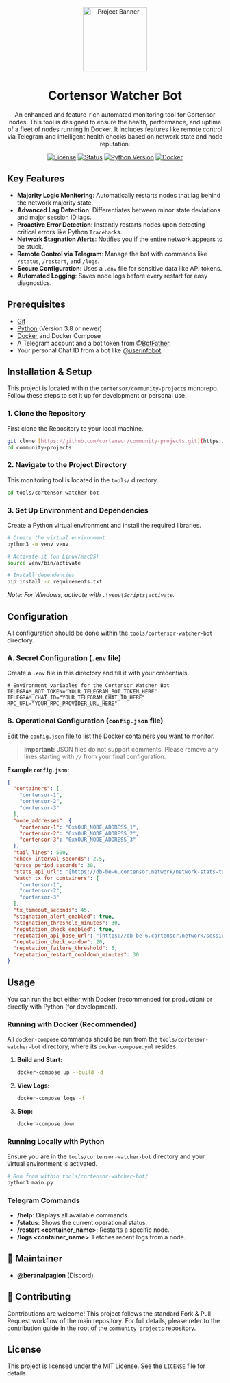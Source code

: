 <div align="center">

  <img src="https://avatars.githubusercontent.com/u/174224856?s=200&v=4" alt="Project Banner" width="150">
  <h1>Cortensor Watcher Bot</h1>

  An enhanced and feature-rich automated monitoring tool for Cortensor nodes. This tool is designed to ensure the health, performance, and uptime of a fleet of nodes running in Docker. It includes features like remote control via Telegram and intelligent health checks based on network state and node reputation.

  <p>
    <a href="./LICENSE"><img src="https://img.shields.io/badge/license-MIT-green.svg" alt="License"></a>
    <a href="./STATUS.md"><img src="https://img.shields.io/badge/status-active-success.svg" alt="Status"></a>
    <a href="#"><img src="https://img.shields.io/badge/python-3.9+-blue.svg" alt="Python Version"></a>
    <a href="#"><img src="https://img.shields.io/badge/docker-%230db7ed.svg?logo=docker&logoColor=white" alt="Docker"></a>
  </p>
  
</div>

## Key Features

- **Majority Logic Monitoring**: Automatically restarts nodes that lag behind the network majority state.
- **Advanced Lag Detection**: Differentiates between minor state deviations and major session ID lags.
- **Proactive Error Detection**: Instantly restarts nodes upon detecting critical errors like Python `Traceback`s.
- **Network Stagnation Alerts**: Notifies you if the entire network appears to be stuck.
- **Remote Control via Telegram**: Manage the bot with commands like `/status`, `/restart`, and `/logs`.
- **Secure Configuration**: Uses a `.env` file for sensitive data like API tokens.
- **Automated Logging**: Saves node logs before every restart for easy diagnostics.

## Prerequisites

- [Git](https://git-scm.com/downloads)
- [Python](https://www.python.org/downloads/) (Version 3.8 or newer)
- [Docker](https://www.docker.com/products/docker-desktop/) and Docker Compose
- A Telegram account and a bot token from [@BotFather](https://t.me/BotFather).
- Your personal Chat ID from a bot like [@userinfobot](https://t.me/userinfobot).

## Installation & Setup

This project is located within the `cortensor/community-projects` monorepo. Follow these steps to set it up for development or personal use.

### 1. Clone the Repository
First clone the Repository to your local machine.

```bash
git clone [https://github.com/cortensor/community-projects.git](https://github.com/cortensor/community-projects.git)
cd community-projects
````

### 2\. Navigate to the Project Directory

This monitoring tool is located in the `tools/` directory.

```bash
cd tools/cortensor-watcher-bot
```

### 3\. Set Up Environment and Dependencies

Create a Python virtual environment and install the required libraries.

```bash
# Create the virtual environment
python3 -m venv venv

# Activate it (on Linux/macOS)
source venv/bin/activate

# Install dependencies
pip install -r requirements.txt
```

*Note: For Windows, activate with `.\venv\Scripts\activate`.*

## Configuration

All configuration should be done within the `tools/cortensor-watcher-bot` directory.

### A. Secret Configuration (`.env` file)

Create a `.env` file in this directory and fill it with your credentials.

```env
# Environment variables for the Cortensor Watcher Bot
TELEGRAM_BOT_TOKEN="YOUR_TELEGRAM_BOT_TOKEN_HERE"
TELEGRAM_CHAT_ID="YOUR_TELEGRAM_CHAT_ID_HERE"
RPC_URL="YOUR_RPC_PROVIDER_URL_HERE"
```

### B. Operational Configuration (`config.json` file)

Edit the `config.json` file to list the Docker containers you want to monitor.

> **Important:** JSON files do not support comments. Please remove any lines starting with `//` from your final configuration.

**Example `config.json`:**

```json
{
  "containers": [
    "cortensor-1",
    "cortensor-2",
    "cortensor-3"
  ],
  "node_addresses": {
    "cortensor-1": "0xYOUR_NODE_ADDRESS_1",
    "cortensor-2": "0xYOUR_NODE_ADDRESS_2",
    "cortensor-3": "0xYOUR_NODE_ADDRESS_3"
  },
  "tail_lines": 500,
  "check_interval_seconds": 2.5,
  "grace_period_seconds": 30,
  "stats_api_url": "[https://db-be-6.cortensor.network/network-stats-tasks](https://db-be-6.cortensor.network/network-stats-tasks)",
  "watch_tx_for_containers": [
    "cortensor-1",
    "cortensor-2",
    "cortensor-3"
  ],
  "tx_timeout_seconds": 45,
  "stagnation_alert_enabled": true,
  "stagnation_threshold_minutes": 30,
  "reputation_check_enabled": true,
  "reputation_api_base_url": "[https://db-be-6.cortensor.network/session-reputation/](https://db-be-6.cortensor.network/session-reputation/)",
  "reputation_check_window": 20,
  "reputation_failure_threshold": 5,
  "reputation_restart_cooldown_minutes": 30
}
```

## Usage

You can run the bot either with Docker (recommended for production) or directly with Python (for development).

### Running with Docker (Recommended)

All `docker-compose` commands should be run from the `tools/cortensor-watcher-bot` directory, where its `docker-compose.yml` resides.

1.  **Build and Start:**
    ```bash
    docker-compose up --build -d
    ```
2.  **View Logs:**
    ```bash
    docker-compose logs -f
    ```
3.  **Stop:**
    ```bash
    docker-compose down
    ```

### Running Locally with Python

Ensure you are in the `tools/cortensor-watcher-bot` directory and your virtual environment is activated.

```bash
# Run from within tools/cortensor-watcher-bot/
python3 main.py
```

### Telegram Commands

  - <b>/help</b>: Displays all available commands.
  - <b>/status</b>: Shows the current operational status.
  - <b>/restart <container_name></b>: Restarts a specific node.
  - <b>/logs <container_name></b>: Fetches recent logs from a node.

## 👤 Maintainer

  * **@beranalpagion** (Discord)

## 🤝 Contributing

Contributions are welcome\! This project follows the standard Fork & Pull Request workflow of the main repository. For full details, please refer to the contribution guide in the root of the `community-projects` repository.

## License

This project is licensed under the MIT License. See the `LICENSE` file for details.
